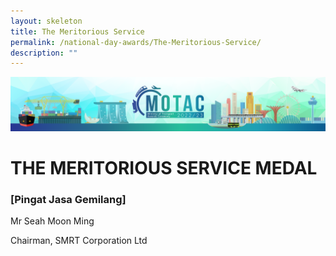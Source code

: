 ```yaml
---
layout: skeleton
title: The Meritorious Service
permalink: /national-day-awards/The-Meritorious-Service/
description: ""
---
```

<style type="text/css">
   .cont {
     min-height: 100vh;
   }
 </style>
 <div class="container-fluid">
<img src="/images/hero.png" class="img-fluid"  alt="hero"/>
</div>
 <div class="container-fluid py-5 my-5 text-center cont">
   <h1>THE MERITORIOUS SERVICE MEDAL</h1>
   <h3>[Pingat Jasa Gemilang]</h3>
   <div class="row py-5">
     <div class="col-sm-4 mb-3 mx-auto">
       <p class="font-weight-bold mb-2 h4">Mr Seah Moon Ming</p>
       <p class="mb-2">Chairman, SMRT Corporation Ltd</p>
     </div>
   </div>
 </div>